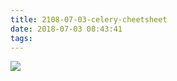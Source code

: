 ```yaml
---
title: 2108-07-03-celery-cheetsheet
date: 2018-07-03 08:43:41
tags:
---
```


![](http://odzl05jxx.bkt.clouddn.com/image/jpg/Celery_picture.jpg)